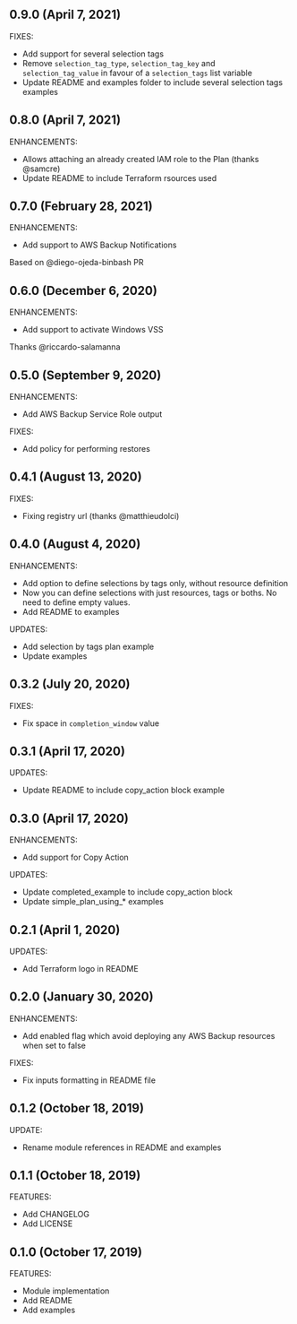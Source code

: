 ## 0.9.0 (April 7, 2021)

FIXES:

* Add support for several selection tags
* Remove `selection_tag_type`, `selection_tag_key` and `selection_tag_value` in favour of a `selection_tags` list variable
* Update README and examples folder to include several selection tags examples

## 0.8.0 (April 7, 2021)

ENHANCEMENTS:

* Allows attaching an already created IAM role to the Plan (thanks @samcre)
* Update README to include Terraform rsources used

## 0.7.0 (February 28, 2021)

ENHANCEMENTS:

* Add support to AWS Backup Notifications

Based on @diego-ojeda-binbash PR

## 0.6.0 (December 6, 2020)

ENHANCEMENTS:

* Add support to activate Windows VSS

Thanks @riccardo-salamanna

## 0.5.0 (September 9, 2020)

ENHANCEMENTS:

* Add AWS Backup Service Role output

FIXES:

* Add policy for performing restores

## 0.4.1 (August 13, 2020)

FIXES:

* Fixing registry url (thanks @matthieudolci)

## 0.4.0 (August 4, 2020)

ENHANCEMENTS:

* Add option to define selections by tags only, without resource definition
* Now you can define selections with just resources, tags or boths. No need to define empty values.
* Add README to examples

UPDATES:

* Add selection by tags plan example
* Update examples

## 0.3.2 (July 20, 2020)

FIXES:

* Fix space in `completion_window` value

## 0.3.1 (April 17, 2020)

UPDATES:

* Update README to include copy_action block example

## 0.3.0 (April 17, 2020)

ENHANCEMENTS:

* Add support for Copy Action

UPDATES:

* Update completed_example to include copy_action block
* Update simple_plan_using_\* examples

## 0.2.1 (April 1, 2020)

UPDATES:

* Add Terraform logo in README

## 0.2.0 (January 30, 2020)

ENHANCEMENTS:

* Add enabled flag which avoid deploying any AWS Backup resources when set to false
  
FIXES:

* Fix inputs formatting in README file

## 0.1.2 (October 18, 2019)

UPDATE:

* Rename module references in README and examples

## 0.1.1 (October 18, 2019)

FEATURES:

* Add CHANGELOG
* Add LICENSE

## 0.1.0 (October 17, 2019)

FEATURES:

* Module implementation
* Add README
* Add examples
